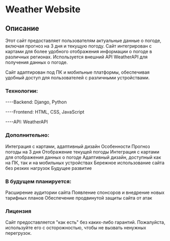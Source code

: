 # **Weather Website**

## **Описание**

Этот сайт предоставляет пользователям актуальные данные о погоде, включая прогноз на 3 дня и текущую погоду. Сайт интегрирован с картами для более удобного отображения информации о погоде в различных регионах. Используется внешний API WeatherAPI для получения данных о погоде.

Сайт адаптирован под ПК и мобильные платформы, обеспечивая удобный доступ для пользователей с различными устройствами.

### **Технологии:**

----Backend: Django, Python

----Frontend: HTML, CSS, JavaScript

----API: WeatherAPI

### **Дополнительно:**

Интеграция с картами, адаптивный дизайн
Особенности
Прогноз погоды на 3 дня
Отображение текущей погоды
Интеграция с картами для отображения данных о погоде
Адаптивный дизайн, доступный как на ПК, так и на мобильных устройствах
Бережное использование сайта без резких нагрузок
Будущее развитие

### **В будущем планируется:**

Расширение аудитории сайта
Появление спонсоров и внедрение новых тарифных планов
Обеспечение продвинутой защиты сайта от атак

### **Лицензия**

Сайт предоставляется "как есть" без каких-либо гарантий. Пожалуйста, используйте его с осторожностью, чтобы не вызвать ненужных перегрузок.

